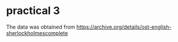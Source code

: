 practical 3
=============


The data was obtained from
https://archive.org/details/ost-english-sherlockholmescomplete
